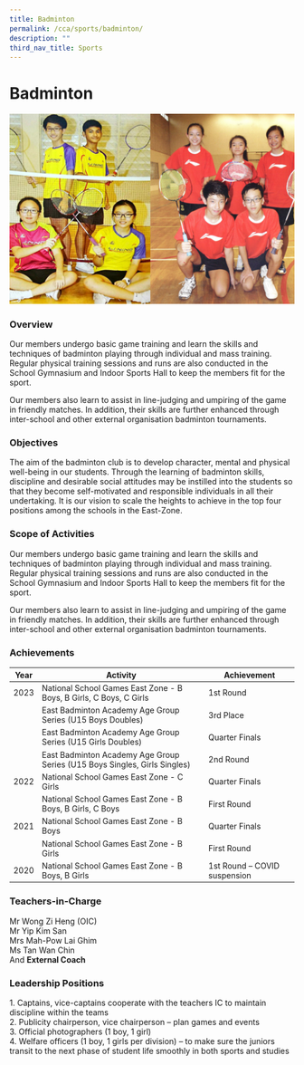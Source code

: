 ```yaml
---
title: Badminton
permalink: /cca/sports/badminton/
description: ""
third_nav_title: Sports
---
```

Badminton
=========

![Badminton](/images/Badminton.jpg)

### Overview

Our members undergo basic game training and learn the skills and techniques of badminton playing through individual and mass training. Regular physical training sessions and runs are also conducted in the School Gymnasium and Indoor Sports Hall to keep the members fit for the sport.&nbsp;

  

Our members also learn to assist in line-judging and umpiring of the game in friendly matches. In addition, their skills are further enhanced through inter-school and other external organisation badminton tournaments.

  

### Objectives

The aim of the badminton club is to develop character, mental and physical well-being in our students. Through the learning of badminton skills, discipline and desirable social attitudes may be instilled into the students so that they become self-motivated and responsible individuals in all their undertaking. It is our vision to scale the heights to achieve in the top four positions among the schools in the East-Zone.  

  

### Scope of Activities

Our members undergo basic game training and learn the skills and techniques of badminton playing through individual and mass training. Regular physical training sessions and runs are also conducted in the School Gymnasium and Indoor Sports Hall to keep the members fit for the sport.

  

Our members also learn to assist in line-judging and umpiring of the game in friendly matches. In addition, their skills are further enhanced through inter-school and other external organisation badminton tournaments.

  

### Achievements




| Year | Activity | Achievement |
| -------- | -------- | -------- |
| 2023   |   National School Games East Zone - B Boys, B Girls, C Boys, C Girls  | 1st Round    |
|     |   East Badminton Academy Age Group Series (U15 Boys Doubles)  | 3rd Place     |
|      |  East Badminton Academy Age Group Series (U15 Girls Doubles)    | Quarter Finals    |
|      |   East Badminton Academy Age Group Series (U15 Boys Singles, Girls Singles)   | 2nd Round     |
| 2022     |   National School Games East Zone - C Girls | Quarter Finals     |
|      | National School Games East Zone - B Boys, B Girls, C Boys     | First Round     |
| 2021    |  National School Games East Zone - B Boys    | Quarter Finals   |
|     |  National School Games East Zone - B Girls   | First Round     |
| 2020    | National School Games East Zone - B Boys, B Girls     |  1st Round – COVID suspension   |






### Teachers-in-Charge  

Mr Wong Zi Heng (OIC) <br>
Mr Yip Kim San&nbsp;<br>
Mrs Mah-Pow Lai Ghim  <br>
Ms Tan Wan Chin <br>
And&nbsp;<b>External Coach</b>  

### Leadership Positions

1\.  Captains, vice-captains cooperate with the teachers IC to maintain discipline within the teams <br>
2\.  Publicity chairperson, vice chairperson – plan games and events <br>
3\.  Official photographers (1 boy, 1 girl) <br>
4\.  Welfare officers (1 boy, 1 girls per division) – to make sure the juniors transit to the next phase of student life smoothly in both sports and studies